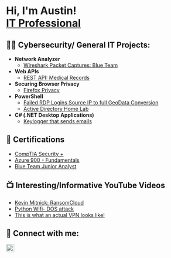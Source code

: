 <h1>Hi, I'm Austin! <br/> </a> <a href="https://www.linkedin.com/in/digtialforensics5/details/certifications//"> IT Professional</a> </h1>

<h2>👨‍💻 Cybersecurity/ General IT Projects:</h2>
  
- <b>Network Analyzer</b>
  - [Wireshark Packet Captures: Blue Team](https://github.com/Light89byte/NetworkAnalyzer/blob/main/README.md)
- <b>Web APIs</b>
  - [REST API: Medical Records](https://github.com/Light89byte/WEBAPI/blob/main/README.md)
- <b>Securing Browser Privacy</b>
  - [Firefox Privacy](https://github.com/Light89byte/Privacy/blob/main/README.md)
- <b>PowerShell</b>
  - [Failed RDP Logins Source IP to full GeoData Conversion](https://github.com/Light89byte/SIEM)
  - [Active Directory Home Lab](https://github.com/Light89byte/ActiveDirectoryLab/tree/main)
- <b>C# (.NET Desktop Applications)</b>
  - [Keylogger that sends emails](https://github.com/Light89byte/KeyloggerEmail)

<h2> 📃 Certifications</h2>

  - [CompTIA Security +](https://www.credly.com/badges/206b730a-ca47-430c-a312-30e5e6260747/public_url)
  - [Azure 900 - Fundamentals](https://learn.microsoft.com/en-us/users/austinallred-7369/transcript/71wnehp22geznjl)
  - [Blue Team Junior Analyst](https://elearning.securityblue.team/home/certificate/962335418)
<h2>📺 Interesting/Informative YouTube Videos</h2>

- [Kevin Mitnick: RansomCloud](https://youtu.be/e16STDOf-xs?si=jkxubdy40ey4W3Ys)
- [Python Wifi- DOS attack](https://youtu.be/iGXB5NanUK4?si=wK71dk6Qp_SPkEaX)
- [This is what an actual VPN looks like!](https://www.youtube.com/watch?v=hPrMtIXUh1s)


<h2> 🤳 Connect with me:</h2>

[<img align="left" alt="AustinAllred | LinkedIn" width="22px" src="https://cdn.jsdelivr.net/npm/simple-icons@v3/icons/linkedin.svg" />][linkedin]


[linkedin]: https://www.linkedin.com/in/digtialforensics5/

<!--



